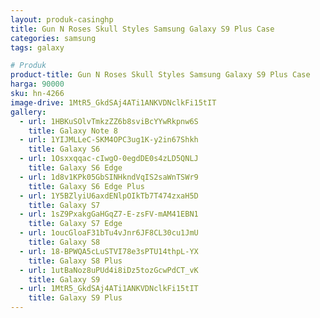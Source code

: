 ```yaml
---
layout: produk-casinghp
title: Gun N Roses Skull Styles Samsung Galaxy S9 Plus Case
categories: samsung
tags: galaxy

# Produk
product-title: Gun N Roses Skull Styles Samsung Galaxy S9 Plus Case
harga: 90000
sku: hn-4266
image-drive: 1MtR5_GkdSAj4ATi1ANKVDNclkFi15tIT
gallery:
  - url: 1HBKuSOlvTmkzZZ6b8sviBcYYwRkpnw6S
    title: Galaxy Note 8
  - url: 1YIJMLLeC-SKM4OPC3ug1K-y2in67Shkh
    title: Galaxy S6
  - url: 1Osxxqqac-cIwgO-0egdDE0s4zLD5QNLJ
    title: Galaxy S6 Edge
  - url: 1d8v1KPk05GbSINHkndVqIS2saWnTSWr9
    title: Galaxy S6 Edge Plus
  - url: 1Y5BZlyiU6axdENlpOIkTb7T474zxaH5D
    title: Galaxy S7
  - url: 1sZ9PxakgGaHGqZ7-E-zsFV-mAM41EBN1
    title: Galaxy S7 Edge
  - url: 1oucGloaF31bTu4vJnr6JF8CL30cu1JmU
    title: Galaxy S8
  - url: 18-BPWQA5cLuSTVI78e3sPTU14thpL-YX
    title: Galaxy S8 Plus
  - url: 1utBaNoz8uPUd4i8iDz5tozGcwPdCT_vK
    title: Galaxy S9
  - url: 1MtR5_GkdSAj4ATi1ANKVDNclkFi15tIT
    title: Galaxy S9 Plus
---
```


